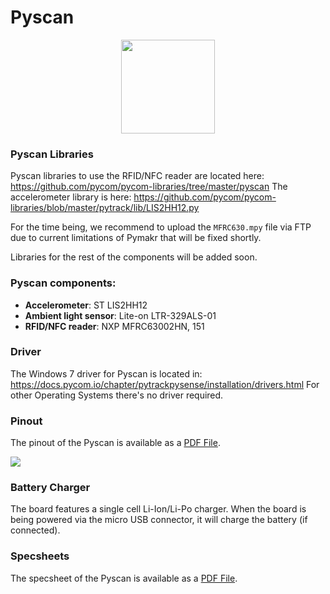 # Pyscan

<p align="center"><img src ="../../../img/pyscan-new.png" width="150"></p>

### Pyscan Libraries
Pyscan libraries to use the RFID/NFC reader are located here: https://github.com/pycom/pycom-libraries/tree/master/pyscan
The accelerometer library is here: https://github.com/pycom/pycom-libraries/blob/master/pytrack/lib/LIS2HH12.py

For the time being, we recommend to upload the `MFRC630.mpy` file via FTP due to current limitations of Pymakr that will be fixed shortly.

Libraries for the rest of the components will be added soon.

### Pyscan components:
- **Accelerometer**: ST LIS2HH12
- **Ambient light sensor**: Lite-on LTR-329ALS-01
- **RFID/NFC reader**: NXP MFRC63002HN, 151

### Driver
The Windows 7 driver for Pyscan is located in: https://docs.pycom.io/chapter/pytrackpysense/installation/drivers.html
For other Operating Systems there's no driver required.

### Pinout
The pinout of the Pyscan is available as a <a href="../downloads/pyscan-pinout.pdf" target="_blank">PDF File</a>.

<a href="../downloads/pyscan-pinout.pdf" target="_blank" align="center"><img src ="../../../img/pyscan-pinout.png"></a>

### Battery Charger

The board features a single cell Li-Ion/Li-Po charger. When the board is being powered via the micro USB connector, it will charge the battery (if connected).

### Specsheets

The specsheet of the Pyscan is available as a <a href="../downloads/pyscan-specsheet.pdf" target="_blank">PDF File</a>.
